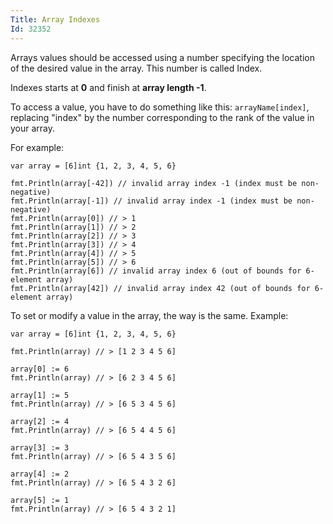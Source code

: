 ```yaml
---
Title: Array Indexes
Id: 32352
---
```

Arrays values should be accessed using a number specifying the location of the desired value in the array. This number is called Index.

Indexes starts at **0** and finish at **array length -1**.

To access a value, you have to do something like this: `arrayName[index]`, replacing "index" by the number corresponding to the rank of the value in your array.

For example:

    var array = [6]int {1, 2, 3, 4, 5, 6}

    fmt.Println(array[-42]) // invalid array index -1 (index must be non-negative)
    fmt.Println(array[-1]) // invalid array index -1 (index must be non-negative)
    fmt.Println(array[0]) // > 1
    fmt.Println(array[1]) // > 2
    fmt.Println(array[2]) // > 3
    fmt.Println(array[3]) // > 4
    fmt.Println(array[4]) // > 5
    fmt.Println(array[5]) // > 6
    fmt.Println(array[6]) // invalid array index 6 (out of bounds for 6-element array)
    fmt.Println(array[42]) // invalid array index 42 (out of bounds for 6-element array)

To set or modify a value in the array, the way is the same.
Example:

    var array = [6]int {1, 2, 3, 4, 5, 6}

    fmt.Println(array) // > [1 2 3 4 5 6]

    array[0] := 6
    fmt.Println(array) // > [6 2 3 4 5 6]

    array[1] := 5
    fmt.Println(array) // > [6 5 3 4 5 6]

    array[2] := 4
    fmt.Println(array) // > [6 5 4 4 5 6]

    array[3] := 3
    fmt.Println(array) // > [6 5 4 3 5 6]

    array[4] := 2
    fmt.Println(array) // > [6 5 4 3 2 6]

    array[5] := 1
    fmt.Println(array) // > [6 5 4 3 2 1]
